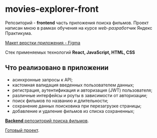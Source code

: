 # movies-explorer-front
Репозиторий - **frontend** часть приложения поиска фильмов.
Проект написан мною в рамках обучения на курсе *web-разработчик* Яндекс Практикума.

[Макет верстки приложения - Figma](https://www.figma.com/file/6FMWkB94wE7KTkcCgUXtnC/%D0%94%D0%B8%D0%BF%D0%BB%D0%BE%D0%BC%D0%BD%D1%8B%D0%B9-%D0%BF%D1%80%D0%BE%D0%B5%D0%BA%D1%82?type=design&node-id=891-3857&mode=design&t=LsDBX72q3i2a6n2t-0)

 Стек применяемых технологий **React, JavaScript, HTML, CSS**

## Что реализовано в приложении
* асинхронные запросы к API;
* кастомная валидация введенных пользователем данных;
* регистрация, аутентификация и авторизация (JWT) пользователя;
* различные интерфейсы и роуты в зависимости от авторизации;
* поиск фильмов по названию и длительности;
* сохранение данных поисковика при перезагрузке страницы;
* добавление и удаление фильмов из списка сохраненных;

[**Backend** репозиторий поиска фильмов](https://github.com/TanyaSimonova/movies-explorer-api.git).

[Готовый проект](https://movies-explorer.pnk.nomoredomainswork.ru).
